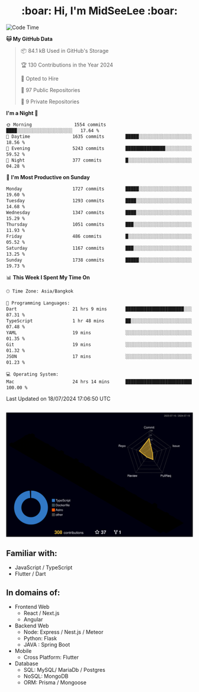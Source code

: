 <h1 align="center"> :boar: Hi, I'm MidSeeLee :boar:</h1>
 
<!--START_SECTION:waka-->
![Code Time](http://img.shields.io/badge/Code%20Time-1%2C821%20hrs%2015%20mins-blue)

**🐱 My GitHub Data** 

> 📦 84.1 kB Used in GitHub's Storage 
 > 
> 🏆 130 Contributions in the Year 2024
 > 
> 💼 Opted to Hire
 > 
> 📜 97 Public Repositories 
 > 
> 🔑 9 Private Repositories 
 > 
**I'm a Night 🦉** 

```text
🌞 Morning                1554 commits        ████░░░░░░░░░░░░░░░░░░░░░   17.64 % 
🌆 Daytime                1635 commits        █████░░░░░░░░░░░░░░░░░░░░   18.56 % 
🌃 Evening                5243 commits        ███████████████░░░░░░░░░░   59.52 % 
🌙 Night                  377 commits         █░░░░░░░░░░░░░░░░░░░░░░░░   04.28 % 
```
📅 **I'm Most Productive on Sunday** 

```text
Monday                   1727 commits        █████░░░░░░░░░░░░░░░░░░░░   19.60 % 
Tuesday                  1293 commits        ████░░░░░░░░░░░░░░░░░░░░░   14.68 % 
Wednesday                1347 commits        ████░░░░░░░░░░░░░░░░░░░░░   15.29 % 
Thursday                 1051 commits        ███░░░░░░░░░░░░░░░░░░░░░░   11.93 % 
Friday                   486 commits         █░░░░░░░░░░░░░░░░░░░░░░░░   05.52 % 
Saturday                 1167 commits        ███░░░░░░░░░░░░░░░░░░░░░░   13.25 % 
Sunday                   1738 commits        █████░░░░░░░░░░░░░░░░░░░░   19.73 % 
```


📊 **This Week I Spent My Time On** 

```text
🕑︎ Time Zone: Asia/Bangkok

💬 Programming Languages: 
Dart                     21 hrs 9 mins       ██████████████████████░░░   87.31 % 
TypeScript               1 hr 48 mins        ██░░░░░░░░░░░░░░░░░░░░░░░   07.48 % 
YAML                     19 mins             ░░░░░░░░░░░░░░░░░░░░░░░░░   01.35 % 
Git                      19 mins             ░░░░░░░░░░░░░░░░░░░░░░░░░   01.32 % 
JSON                     17 mins             ░░░░░░░░░░░░░░░░░░░░░░░░░   01.23 % 

💻 Operating System: 
Mac                      24 hrs 14 mins      █████████████████████████   100.00 % 
```


 Last Updated on 18/07/2024 17:06:50 UTC
<!--END_SECTION:waka-->

##

![](./profile-3d-contrib/profile-night-rainbow.svg)

## Familiar with:
- JavaScript / TypeScript
- Flutter / Dart

## In domains of:
- Frontend Web
  - React / Next.js
  - Angular
- Backend Web
  - Node: Express / Nest.js / Meteor
  - Python: Flask
  - JAVA : Spring Boot
- Mobile
  - Cross Platform: Flutter
- Database
  - SQL: MySQL/ MariaDb / Postgres
  - NoSQL: MongoDB
  - ORM: Prisma / Mongoose
